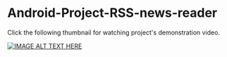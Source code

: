 # Android-Project-RSS-news-reader
Click the following thumbnail for watching project's demonstration video.

[![IMAGE ALT TEXT HERE](https://img.youtube.com/vi/aX8zM1igl0c/0.jpg)](https://www.youtube.com/watch?v=aX8zM1igl0c)
